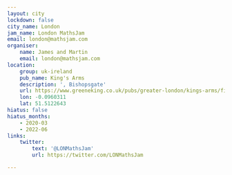 ```yaml
---
layout: city
lockdown: false
city_name: London
jam_name: London MathsJam
email: london@mathsjam.com
organiser:
    name: James and Martin
    email: london@mathsjam.com
location:
    group: uk-ireland
    pub_name: King's Arms
    description: ', Bishopsgate'
    url: https://www.greeneking.co.uk/pubs/greater-london/kings-arms/find-us
    lon: -0.0960311
    lat: 51.5122643
hiatus: false
hiatus_months:
    - 2020-03
    - 2022-06
links:
    twitter:
        text: '@LONMathsJam'
        url: https://twitter.com/LONMathsJam

---
```


